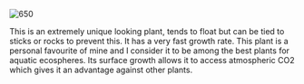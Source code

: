 ![650](9f3bbae5d2695a0eca78b3a9a28aec9b.png)

This is an extremely unique looking plant, tends to float but can be tied to sticks or rocks to prevent this. It has a very fast growth rate. This plant is a personal favourite of mine and I consider it to be among the best plants for aquatic ecospheres. Its surface growth allows it to access atmospheric CO2 which gives it an advantage against other plants.